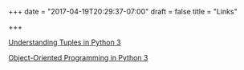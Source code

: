 +++
date = "2017-04-19T20:29:37-07:00"
draft = false
title = "Links"

+++

[Understanding Tuples in Python 3](https://www.digitalocean.com/community/tutorials/understanding-tuples-in-python-3)

[Object-Oriented Programming in Python 3](https://www.digitalocean.com/community/tutorial_series/object-oriented-programming-in-python-3)



